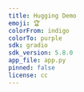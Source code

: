 ```yaml
---
title: Hugging Demo
emoji: 🏆
colorFrom: indigo
colorTo: purple
sdk: gradio
sdk_version: 5.8.0
app_file: app.py
pinned: false
license: cc
---
```


